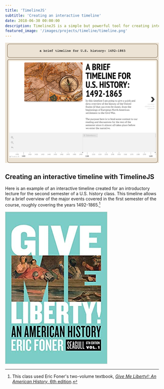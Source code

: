 ```yaml
---
title: 'TimelineJS'
subtitle: 'Creating an interactive timeline'
date: 2018-06-30 00:00:00
description: TimelineJS is a simple but powerful tool for creating interactive timelines that can be embedded in your web pages and LMS modules.
featured_image: '/images/projects/timeline/timeline.png'
---
```


![Screenshot of a timeline for U.S. history](/images/projects/timeline/timeline.png)

## Creating an interactive timeline with TimelineJS

Here is an example of an interactive timeline created for an introductory lecture for the second semester of a U.S. history class. This timeline allows for a brief overview of the major events covered in the first semester of the course, roughly covering the years 1492-1865.[^1]

![Cover image of Eric Foner's textbook Give Me Liberty!: An American History](/images/projects/timeline/fonerTextCover.jpg)



[^1]: This class used Eric Foner's two-volume textbook, [*Give Me Liberty!: An American History*, 6th edition](https://www.amazon.com/Give-Me-Liberty-American-History/dp/0393418243/ref=sr_1_1?crid=1VE92OD61YPEY&dchild=1&keywords=eric+foner+give+me+liberty+6th+edition&qid=1602513397&sprefix=eric+foner+give%2Caps%2C162&sr=8-1).
